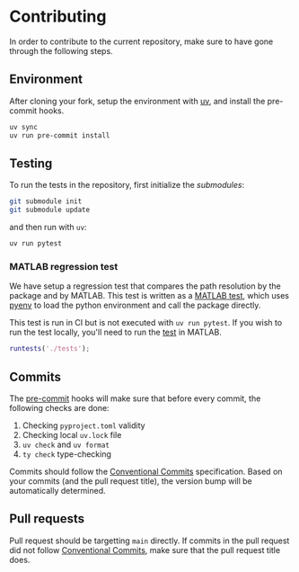 # Contributing

In order to contribute to the current repository, make sure to have gone through the following steps. 

## Environment

After cloning your fork, setup the environment with [uv](https://docs.astral.sh/uv/), and install the pre-commit hooks. 

```bash
uv sync
uv run pre-commit install
```
## Testing

To run the tests in the repository, first initialize the *submodules*:

```bash
git submodule init
git submodule update
```

and then run with `uv`:

```bash
uv run pytest
```

### MATLAB regression test

We have setup a regression test that compares the path resolution by the package and by MATLAB. This test is written as a [MATLAB test](../tests/TestMatlabPath.m), which uses [pyenv](https://www.mathworks.com/help/matlab/ref/pyenv.html) to load the python environment and call the package directly. 

This test is run in CI but is not executed with `uv run pytest`. If you wish to run the test locally, you'll need to run the [test](../tests/TestMatlabPath.m) in MATLAB.

```matlab
runtests('./tests');
```

## Commits 

The [pre-commit](https://pre-commit.com/) hooks will make sure that before every commit, the following checks are done:

1. Checking `pyproject.toml` validity
2. Checking local `uv.lock` file
3. `uv check` and `uv format`
4. `ty check` type-checking

Commits should follow the [Conventional Commits](https://www.conventionalcommits.org) specification. Based on your commits (and the pull request title), the version bump will be automatically determined.  

## Pull requests

Pull request should be targetting `main` directly. If commits in the pull request did not follow [Conventional Commits](https://www.conventionalcommits.org), make sure that the pull request title does. 
